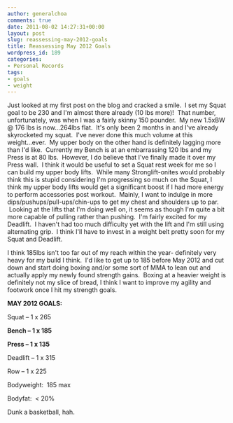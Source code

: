 ```yaml
---
author: generalchoa
comments: true
date: 2011-08-02 14:27:31+00:00
layout: post
slug: reassessing-may-2012-goals
title: Reassessing May 2012 Goals
wordpress_id: 189
categories:
- Personal Records
tags:
- goals
- weight
---
```


Just looked at my first post on the blog and cracked a smile.  I set my Squat goal to be 230 and I'm almost there already (10 lbs more)!  That number, unfortunately, was when I was a fairly skinny 150 pounder.  My new 1.5xBW @ 176 lbs is now...264lbs flat.  It's only been 2 months in and I've already skyrocketed my squat.  I've never done this much volume at this weight...ever.  My upper body on the other hand is definitely lagging more than I'd like.  Currently my Bench is at an embarrassing 120 lbs and my Press is at 80 lbs.  However, I do believe that I've finally made it over my Press wall.  I think it would be useful to set a Squat rest week for me so I can build my upper body lifts.  While many Stronglift-onites would probably think this is stupid considering I'm progressing so much on the Squat, I think my upper body lifts would get a significant boost if I had more energy to perform accessories post workout.  Mainly, I want to indulge in more dips/pushups/pull-ups/chin-ups to get my chest and shoulders up to par.  Looking at the lifts that I'm doing well on, it seems as though I'm quite a bit more capable of pulling rather than pushing.  I'm fairly excited for my Deadlift.  I haven't had too much difficulty yet with the lift and I'm still using alternating grip.  I think I'll have to invest in a weight belt pretty soon for my Squat and Deadlift.

I think 185lbs isn't too far out of my reach within the year- definitely very heavy for my build I think.  I'd like to get up to 185 before May 2012 and cut down and start doing boxing and/or some sort of MMA to lean out and actually apply my newly found strength gains.  Boxing at a heavier weight is definitely not my slice of bread, I think I want to improve my agility and footwork once I hit my strength goals.

**MAY 2012 GOALS:**

Squat – 1 x 265

**Bench – 1 x 185**

**Press – 1 x 135**

Deadlift – 1 x 315

Row – 1 x 225

Bodyweight:  185 max

Bodyfat:  < 20%

Dunk a basketball, hah.
